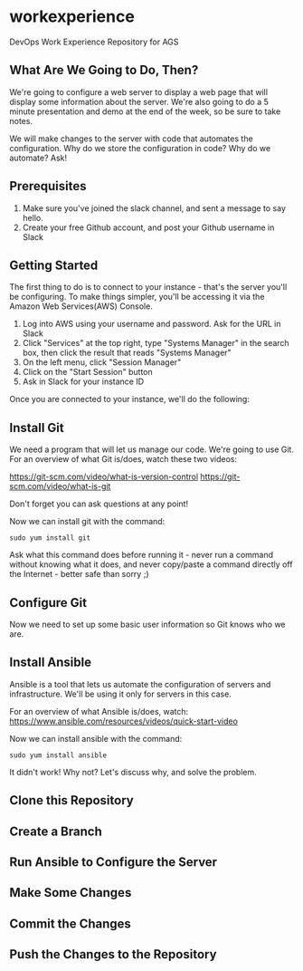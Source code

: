 # workexperience

DevOps Work Experience Repository for AGS

## What Are We Going to Do, Then?

We're going to configure a web server to display a web page that will display some information about the server.
We're also going to do a 5 minute presentation and demo at the end of the week, so be sure to take notes.

We will make changes to the server with code that automates the configuration.
Why do we store the configuration in code? Why do we automate? Ask!

## Prerequisites

1. Make sure you've joined the slack channel, and sent a message to say hello.
2. Create your free Github account, and post your Github username in Slack

## Getting Started

The first thing to do is to connect to your instance - that's the server you'll be configuring. To make things simpler, you'll be accessing it via the Amazon Web Services(AWS) Console.

1. Log into AWS using your username and password. Ask for the URL in Slack
2. Click "Services" at the top right, type "Systems Manager" in the search box, then click the result that reads "Systems Manager"
3. On the left menu, click "Session Manager"
4. Click on the "Start Session" button
5. Ask in Slack for your instance ID

Once you are connected to your instance, we'll do the following:

## Install Git

We need a program that will let us manage our code. We're going to use Git. For an overview of what Git is/does, watch these two videos:

https://git-scm.com/video/what-is-version-control
https://git-scm.com/video/what-is-git

Don't forget you can ask questions at any point!

Now we can install git with the command:

`sudo yum install git`

Ask what this command does before running it - never run a command without knowing what it does, and never copy/paste a command directly off the Internet - better safe than sorry ;)

## Configure Git

Now we need to set up some basic user information so Git knows who we are.



## Install Ansible

Ansible is a tool that lets us automate the configuration of servers and infrastructure. We'll be using it only for servers in this case. 

For an overview of what Ansible is/does, watch:
https://www.ansible.com/resources/videos/quick-start-video

Now we can install ansible with the command:

`sudo yum install ansible`

It didn't work! Why not? Let's discuss why, and solve the problem.

## Clone this Repository

## Create a Branch

## Run Ansible to Configure the Server

## Make Some Changes

## Commit the Changes

## Push the Changes to the Repository





